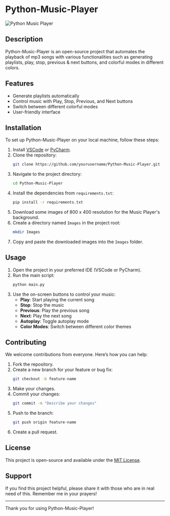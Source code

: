 # Python-Music-Player

![Python Music Player](https://your-image-link-here.com)  <!-- Replace with actual image URL -->

## Description

Python-Music-Player is an open-source project that automates the playback of mp3 songs with various functionalities such as generating playlists, play, stop, previous & next buttons, and colorful modes in different colors.

## Features

- Generate playlists automatically
- Control music with Play, Stop, Previous, and Next buttons
- Switch between different colorful modes
- User-friendly interface

## Installation

To set up Python-Music-Player on your local machine, follow these steps:

1. Install [VSCode](https://code.visualstudio.com/) or [PyCharm](https://www.jetbrains.com/pycharm/).
2. Clone the repository:
    ```bash
    git clone https://github.com/yourusername/Python-Music-Player.git
    ```
3. Navigate to the project directory:
    ```bash
    cd Python-Music-Player
    ```
4. Install the dependencies from `requirements.txt`:
    ```bash
    pip install -r requirements.txt
    ```
5. Download some images of 800 x 400 resolution for the Music Player's background.
6. Create a directory named `Images` in the project root:
    ```bash
    mkdir Images
    ```
7. Copy and paste the downloaded images into the `Images` folder.

## Usage

1. Open the project in your preferred IDE (VSCode or PyCharm).
2. Run the main script:
    ```bash
    python main.py
    ```
3. Use the on-screen buttons to control your music:
    - **Play**: Start playing the current song
    - **Stop**: Stop the music
    - **Previous**: Play the previous song
    - **Next**: Play the next song
    - **Autoplay**: Toggle autoplay mode
    - **Color Modes**: Switch between different color themes

## Contributing

We welcome contributions from everyone. Here’s how you can help:

1. Fork the repository.
2. Create a new branch for your feature or bug fix:
    ```bash
    git checkout -b feature-name
    ```
3. Make your changes.
4. Commit your changes:
    ```bash
    git commit -m "Describe your changes"
    ```
5. Push to the branch:
    ```bash
    git push origin feature-name
    ```
6. Create a pull request.

## License

This project is open-source and available under the [MIT License](LICENSE).

## Support

If you find this project helpful, please share it with those who are in real need of this. Remember me in your prayers!

---

Thank you for using Python-Music-Player!
